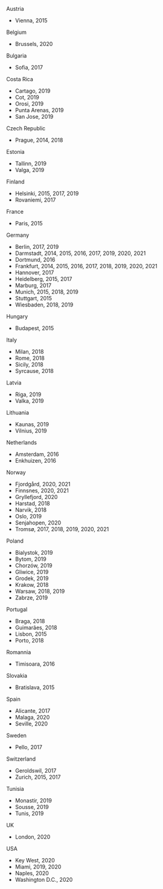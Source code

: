 Austria
- Vienna, 2015

Belgium 
- Brussels, 2020

Bulgaria
- Sofia, 2017

Costa Rica
- Cartago, 2019
- Cot, 2019
- Orosi, 2019
- Punta Arenas, 2019
- San Jose, 2019

Czech Republic
- Prague, 2014, 2018

Estonia
- Tallinn, 2019
- Valga, 2019

Finland
- Helsinki, 2015, 2017, 2019
- Rovaniemi, 2017

France
- Paris, 2015

Germany
- Berlin, 2017, 2019
- Darmstadt, 2014, 2015, 2016, 2017, 2019, 2020, 2021
- Dortmund, 2016
- Frankfurt, 2014, 2015, 2016, 2017, 2018, 2019, 2020, 2021
- Hannover, 2017
- Heidelberg, 2015, 2017
- Marburg, 2017
- Munich, 2015, 2018, 2019
- Stuttgart, 2015
- Wiesbaden, 2018, 2019

Hungary
- Budapest, 2015

Italy
- Milan, 2018
- Rome, 2018
- Sicily, 2018
- Syrcause, 2018

Latvia
- Riga, 2019
- Valka, 2019

Lithuania
- Kaunas, 2019
- Vilnius, 2019

Netherlands
- Amsterdam, 2016
- Enkhuizen, 2016

Norway
- Fjordgård, 2020, 2021
- Finnsnes, 2020, 2021
- Gryllefjord, 2020
- Harstad, 2018
- Narvik, 2018
- Oslo, 2019
- Senjahopen, 2020
- Tromsø, 2017, 2018, 2019, 2020, 2021


Poland
- Bialystok, 2019
- Bytom, 2019
- Chorzów, 2019
- Gliwice, 2019
- Grodek, 2019
- Krakow, 2018
- Warsaw, 2018, 2019
- Zabrze, 2019

Portugal
- Braga, 2018
- Guimarães, 2018
- Lisbon, 2015
- Porto, 2018

Romannia
- Timisoara, 2016

Slovakia
- Bratislava, 2015

Spain
- Alicante, 2017
- Malaga, 2020
- Seville, 2020

Sweden
- Pello, 2017

Switzerland
- Geroldswil, 2017
- Zurich, 2015, 2017

Tunisia
- Monastir, 2019
- Sousse, 2019
- Tunis, 2019

UK
- London, 2020

USA
- Key West, 2020
- Miami, 2019, 2020
- Naples, 2020
- Washington D.C., 2020
